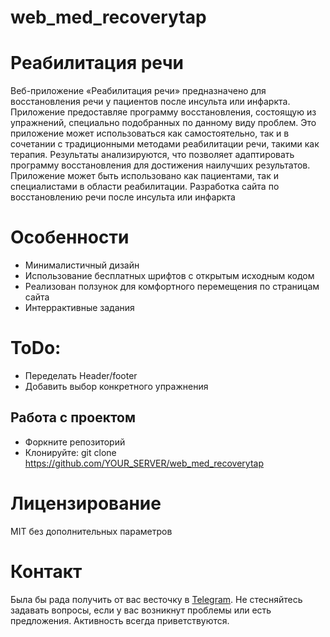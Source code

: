 # web_med_recoverytap

# Реабилитация речи
Веб-приложение «Реабилитация речи» предназначено для восстановления речи у пациентов после инсульта или инфаркта. Приложение предоставляе программу восстановления, состоящую из упражнений, специально подобранных по данному виду проблем. Это приложение может использоваться как самостоятельно, так и в сочетании с традиционными методами реабилитации речи, такими как терапия. Результаты анализируются, что позволяет адаптировать программу восстановления для достижения наилучших результатов. Приложение может быть использовано как пациентами, так и специалистами в области реабилитации.
Разработка сайта по восстановлению речи после инсульта или инфаркта

# Особенности
* Минималистичный дизайн
* Использование бесплатных шрифтов с открытым исходным кодом
* Реализован ползунок для комфортного перемещения по страницам сайта
* Интеррактивные задания

# ToDo:
* Переделать Header/footer
* Добавить выбор конкретного упражнения

## Работа с проектом
* Форкните репозиторий
* Клонируйте: git clone https://github.com/YOUR_SERVER/web_med_recoverytap

# Лицензирование
MIT без дополнительных параметров

# Контакт
Была бы рада получить от вас весточку в [Telegram](https://t.me/daria_chugu). Не стесняйтесь задавать вопросы, если у вас возникнут проблемы или есть предложения. Активность всегда приветствуются.
